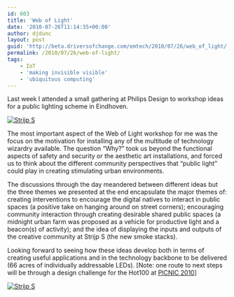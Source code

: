 ```yaml
---
id: 603
title: 'Web of Light'
date: '2010-07-26T11:14:35+00:00'
author: djdunc
layout: post
guid: 'http://beta.driversofchange.com/emtech/2010/07/26/web_of_light/'
permalink: /2010/07/26/web-of-light/
tags:
    - IoT
    - 'making invisible visible'
    - 'ubiquitous computing'
---
```


Last week I attended a small gathering at Philips Design to workshop ideas for a public lighting scheme in Eindhoven.

[![Strijp S](https://i0.wp.com/farm5.static.flickr.com/4114/4816813040_33548aef81.jpg?resize=500%2C375)](http://www.flickr.com/photos/pseudonomad/4816813040/ "Strijp S by pseudonomad, on Flickr")

The most important aspect of the Web of Light workshop for me was the focus on the motivation for installing any of the multitude of technology wizardry available. The question “Why?” took us beyond the functional aspects of safety and security or the aesthetic art installations, and forced us to think about the different community perspectives that “public light” could play in creating stimulating urban environments.

The discussions through the day meandered between different ideas but the three themes we presented at the end encapsulate the major themes of: creating interventions to encourage the digital natives to interact in public spaces (a positive take on hanging around on street corners); encouraging community interaction through creating desirable shared public spaces (a midnight urban farm was proposed as a vehicle for productive light and a beacon(s) of activity); and the idea of displaying the inputs and outputs of the creative community at Strijp S (the new smoke stacks).

Looking forward to seeing how these ideas develop both in terms of creating useful applications and in the technology backbone to be delivered (66 acres of individually addressable LEDs). \[Note: one route to next steps will be through a design challenge for the Hot100 at [PICNIC 2010](http://www.picnicnetwork.org/2010/)\]

[![Strijp S](https://i0.wp.com/farm5.static.flickr.com/4121/4816185753_9b986c4443.jpg?resize=500%2C212)](http://www.flickr.com/photos/pseudonomad/4816185753/ "Strijp S by pseudonomad, on Flickr")